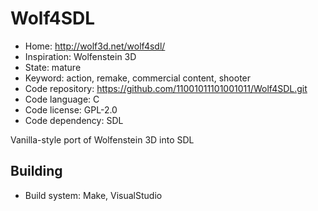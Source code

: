 # Wolf4SDL

- Home: http://wolf3d.net/wolf4sdl/
- Inspiration: Wolfenstein 3D
- State: mature
- Keyword: action, remake, commercial content, shooter
- Code repository: https://github.com/11001011101001011/Wolf4SDL.git
- Code language: C
- Code license: GPL-2.0
- Code dependency: SDL

Vanilla-style port of Wolfenstein 3D into SDL

## Building

- Build system: Make, VisualStudio
